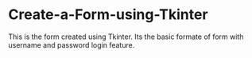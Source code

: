 # Create-a-Form-using-Tkinter
This is the form created using Tkinter. Its the basic formate of form with username and password login feature.
